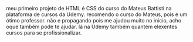 meu primeiro projeto de HTML é CSS do curso do Mateus Battisti na plataforma de cursos da Udemy. recomendo o curso do Mateus, pois e um ótimo professor. não e propagando pois me ajudou muito no inicio, acho oque também pode te ajudar. lá na Udemy também quantém elexentes cursos para se profissionalizar. 
